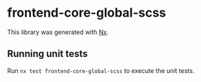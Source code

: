 # frontend-core-global-scss

This library was generated with [Nx](https://nx.dev).

## Running unit tests

Run `nx test frontend-core-global-scss` to execute the unit tests.
